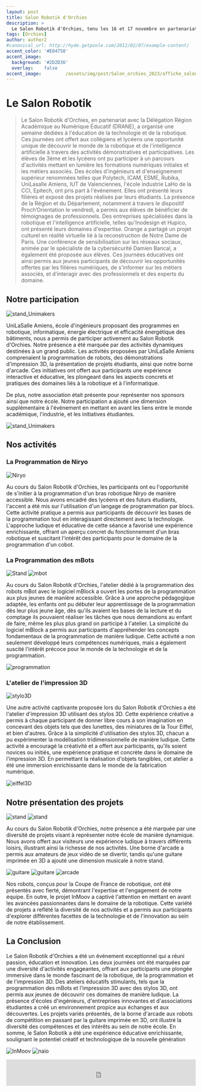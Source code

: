 ```yaml
---
layout: post
title: Salon Robotik d'Orchies
description: > 
  Le Salon Robotik d'Orchies, tenu les 16 et 17 novembre en partenariat avec la Délégation Région Académique au Numérique Éducatif (DRANE), s'est imposé comme un rendez-vous dédié à l'éducation et à la découverte des avancées technologiques. Au cœur du Pévèle Arena, cet événement a accueilli collégiens et lycéens pour deux journées dynamiques, orchestrées en collaboration avec des écoles d'ingénieurs, des entreprises innovantes, et des associations étudiantes telles qu'UniLaSalle Amiens et notre association Unimakers Amiens. L'objectif était d'offrir aux participants une immersion concrète dans les domaines de la robotique, de l'intelligence artificielle, et de l'éducation numérique, tout en favorisant les échanges entre les acteurs de l'enseignement, de l'industrie, et de la jeunesse. Plongeons dans ce panorama captivant où formation, innovation, et engagement étudiant se sont rencontrés au service de l'apprentissage et de la découverte.
tags: [Orchies]
author: author2
#canonical_url: http://hyde.getpoole.com/2012/02/07/example-content/
accent_color: '#E04750'
accent_image:       
  background: '#2D2D36'
  overlay:    false
accent_image:         /assets/img/post/Salon_orchies_2023/affiche_salon_orchies_2023.jpg
---
```

# Le Salon Robotik
>Le Salon Robotik d'Orchies, en partenariat avec la Délégation Région Académique au Numérique Éducatif (DRANE), a organisé une semaine dédiées à l'éducation de la technologie et de la robotique. Ces journées ont offert aux collégiens et lycéens une opportunité unique de découvrir le monde de la robotique et de l'intelligence artificielle à travers des activités démonstratives et participatives. Les élèves de 3ème et les lycéens ont pu participer à un parcours d'activités mettant en lumière les formations numériques initiales et les métiers associés. Des écoles d'ingénieurs et d'enseignement supérieur renommées telles que Polytech, ICAM, ESME, Rubika, UniLasalle Amiens, IUT de Valenciennes, l'école industrie LaHo de la CCI, Epitech, ont pris part à l'événement. Elles ont présenté leurs filières et exposé des projets réalisés par leurs étudiants. La présence de la Région et du Département, notamment à travers le dispositif Proch’Orientation le vendredi, a permis aux élèves de bénéficier de témoignages de professionnels. Des entreprises spécialisées dans la robotique et l'intelligence artificielle, telles qu'Inodesign et Hupico, ont présenté leurs domaines d'expertise. Orange a partagé un projet culturel en réalité virtuelle lié à la reconstruction de Notre Dame de Paris. Une conférence de sensibilisation sur les réseaux sociaux, animée par le spécialiste de la cybersécurité Damien Bancal, a également été proposée aux élèves. Ces journées éducatives ont ainsi permis aux jeunes participants de découvrir les opportunités offertes par les filières numériques, de s'informer sur les métiers associés, et d'interagir avec des professionnels et des experts du domaine.


## Notre participation

![stand_Unimakers](/assets/img/post/Salon_orchies_2023/stand4.jpg)

UniLaSalle Amiens, école d'ingénieurs proposant des programmes en robotique, informatique, énergie électrique et efficacité énergétique des bâtiments, nous a permis de participer activement au Salon Robotik d'Orchies. Notre présence a été marquée par des activités dynamiques destinées à un grand public. Les activités proposées par UniLaSalle Amiens comprenaient la programmation de robots, des démonstrations d'impression 3D, la présentation de projets étudiants, ainsi que notre borne d'arcade. Ces initiatives ont offert aux participants une expérience interactive et éducative, les plongeant dans les aspects concrets et pratiques des domaines liés à la robotique et à l'informatique.

De plus, notre association était présente pour représenter nos sponsors ainsi que notre école. Notre participation a ajouté une dimension supplémentaire à l'événement en mettant en avant les liens entre le monde académique, l'industrie, et les initiatives étudiantes.

![stand_Unimakers](/assets/img/post/Salon_orchies_2023/stand_Unimakers.jpg)

## Nos activités 

### La Programmation de Niryo

![Niryo](/assets/img/post/Salon_orchies_2023/programmation_niryo.jpg)

Au cours du Salon Robotik d'Orchies, les participants ont eu l'opportunité de s'initier à la programmation d'un bras robotique Niryo de manière accessible. Nous avons encadré des lycéens et des futurs étudiants, l'accent a été mis sur l'utilisation d'un langage de programmation par blocs. Cette activité pratique a permis aux participants de découvrir les bases de la programmation tout en interagissant directement avec la technologie. L'approche ludique et éducative de cette séance a favorisé une expérience enrichissante, offrant un aperçu concret du fonctionnement d'un bras robotique et suscitant l'intérêt des participants pour le domaine de la programmation d'un cobot.

### La Programmation des mBots 

![Stand](/assets/img/post/Salon_orchies_2023/stand3.jpg)
![mbot](/assets/img/post/Salon_orchies_2023/programmation_brobot.jpg)

Au cours du Salon Robotik d'Orchies, l'atelier dédié à la programmation des robots mBot avec le logiciel mBlock a ouvert les portes de la programmation aux plus jeunes de manière accessible. Grâce à une approche pédagogique adaptée, les enfants ont pu débuter leur apprentissage de la programmation dès leur plus jeune âge, dès qu'ils avaient les bases de la lecture et du comptage ils pouvaient réaliser les tâches que nous demandions au enfant de faire, même les plus plus grand on participé à l'atelier. La simplicité du logiciel mBlock a permis aux participants d'appréhender les concepts fondamentaux de la programmation de manière ludique. Cette activité a non seulement développé leurs compétences numériques, mais a également suscité l'intérêt précoce pour le monde de la technologie et de la programmation.

![programmation](/assets/img/post/Salon_orchies_2023/programmation.jpg)

### L'atelier de l'impression 3D

![stylo3D](/assets/img/post/Salon_orchies_2023/stylo3D.jpg)

Une autre activité captivante proposée lors du Salon Robotik d'Orchies a été l'atelier d'impression 3D utilisant des stylos 3D. Cette expérience créative a permis à chaque participant de donner libre cours à son imagination en concevant des objets tels que des lunettes, des miniatures de la Tour Eiffel, et bien d'autres. Grâce à la simplicité d'utilisation des stylos 3D, chacun a pu expérimenter la modélisation tridimensionnelle de manière ludique. Cette activité a encouragé la créativité et a offert aux participants, qu'ils soient novices ou initiés, une expérience pratique et concrète dans le domaine de l'impression 3D. En permettant la réalisation d'objets tangibles, cet atelier a été une immersion enrichissante dans le monde de la fabrication numérique.

![eiffel3D](/assets/img/post/Salon_orchies_2023/tour_eiffel.jpg)

## Notre présentation des projets 

![stand](/assets/img/post/Salon_orchies_2023/stand4.jpg)
![stand](/assets/img/post/Salon_orchies_2023/stand2.jpg)

Au cours du Salon Robotik d'Orchies, notre présence a été marquée par une diversité de projets visant à représenter notre école de manière dynamique. Nous avons offert aux visiteurs une expérience ludique à travers différents loisirs, illustrant ainsi la richesse de nos activités. Une borne d'arcade a permis aux amateurs de jeux vidéo de se divertir, tandis qu'une guitare imprimée en 3D a ajouté une dimension musicale à notre stand.

![guitare](/assets/img/post/Salon_orchies_2023/guitare2.jpg)
![guitare](/assets/img/post/Salon_orchies_2023/guitariste.jpg)
![arcade](/assets/img/post/Salon_orchies_2023/arcade.jpg)

Nos robots, conçus pour la Coupe de France de robotique, ont été présentés avec fierté, démontrant l'expertise et l'engagement de notre équipe. En outre, le projet InMoov a captivé l'attention en mettant en avant les avancées passionnantes dans le domaine de la robotique. Cette variété de projets a reflété la diversité de nos activités et a permis aux participants d'explorer différentes facettes de la technologie et de l'innovation au sein de notre établissement.


## La Conclusion 

Le Salon Robotik d'Orchies a été un événement exceptionnel qui a réuni passion, éducation et innovation. Les deux journées ont été marquées par une diversité d'activités engageantes, offrant aux participants une plongée immersive dans le monde fascinant de la robotique, de la programmation et de l'impression 3D. Des ateliers éducatifs stimulants, tels que la programmation des mBots et l'impression 3D avec des stylos 3D, ont permis aux jeunes de découvrir ces domaines de manière ludique. La présence d'écoles d'ingénieurs, d'entreprises innovantes et d'associations étudiantes a créé un environnement propice aux échanges et aux découvertes. Les projets variés présentés, de la borne d'arcade aux robots de compétition en passant par la guitare imprimée en 3D, ont illustré la diversité des compétences et des intérêts au sein de notre école. En somme, le Salon Robotik a été une expérience éducative enrichissante, soulignant le potentiel créatif et technologique de la nouvelle génération

![InMoov](/assets/img/post/Salon_orchies_2023/InMoov.jpg)
![naio](/assets/img/post/Salon_orchies_2023/naio.jpg)

<iframe id="haWidget" allowtransparency="true" src="https://www.helloasso.com/associations/unimakers-association-technique-d-unilasalle-amiens/adhesions/adhesion-unimakers-1/widget-bouton" style="width: 100%; height: 70px; border: none;"></iframe>